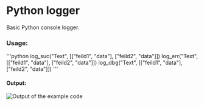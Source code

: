 # Python logger
Basic Python console logger.

### Usage:
'''python
log_suc("Text", [["feild1", "data"], ["feild2", "data"]])
log_err("Text", [["feild1", "data"], ["feild2", "data"]])
log_dbg("Text", [["feild1", "data"], ["feild2", "data"]])
'''
#### Output:
![Output of the example code](https://github.com/thisisbrrt/py-logger/blob/example.png?raw=true)
